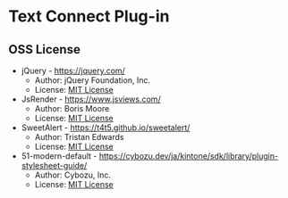 # Text Connect Plug-in

## OSS License

* jQuery - https://jquery.com/
  * Author: jQuery Foundation, Inc.
  * License: [MIT License](https://github.com/jquery/jquery/blob/3.3.1/LICENSE.txt)
* JsRender - https://www.jsviews.com/
  * Author: Boris Moore
  * License: [MIT License](https://github.com/BorisMoore/jsrender/blob/v0.9.86/MIT-LICENSE.txt)
* SweetAlert - https://t4t5.github.io/sweetalert/
  * Author: Tristan Edwards
  * License: [MIT License](https://github.com/t4t5/sweetalert/blob/v1.1.3/LICENSE)
* 51-modern-default - https://cybozu.dev/ja/kintone/sdk/library/plugin-stylesheet-guide/
  * Author: Cybozu, Inc.
  * License: [MIT License](https://github.com/kintone-samples/plugin-samples#licence)
